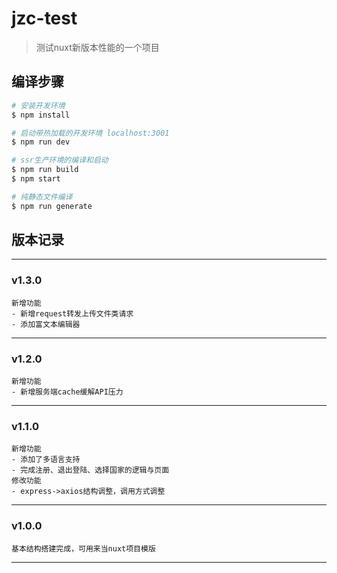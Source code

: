 # jzc-test

> 测试nuxt新版本性能的一个项目


## 编译步骤

``` bash
# 安装开发环境
$ npm install

# 启动带热加载的开发环境 localhost:3001
$ npm run dev

# ssr生产环境的编译和启动
$ npm run build
$ npm start

# 纯静态文件编译
$ npm run generate
```

## 版本记录
---

### v1.3.0
```
新增功能
- 新增request转发上传文件类请求
- 添加富文本编辑器
```
---
### v1.2.0
```
新增功能
- 新增服务端cache缓解API压力
```
---
### v1.1.0
```
新增功能
- 添加了多语言支持
- 完成注册、退出登陆、选择国家的逻辑与页面
修改功能
- express->axios结构调整，调用方式调整
```
---
### v1.0.0
```
基本结构搭建完成，可用来当nuxt项目模版
```
---

